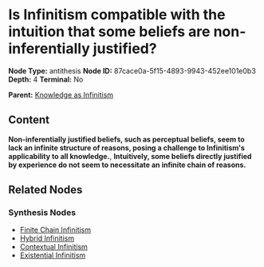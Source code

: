 # Is Infinitism compatible with the intuition that some beliefs are non-inferentially justified?

**Node Type:** antithesis
**Node ID:** 87cace0a-5f15-4893-9943-452ee101e0b3
**Depth:** 4
**Terminal:** No

**Parent:** [Knowledge as Infinitism](knowledge-as-infinitism-synthesis-f8542f39-4440-45db-8810-7afafc89415c.md)

## Content

**Non-inferentially justified beliefs, such as perceptual beliefs, seem to lack an infinite structure of reasons, posing a challenge to Infinitism's applicability to all knowledge.**, **Intuitively, some beliefs directly justified by experience do not seem to necessitate an infinite chain of reasons.**

## Related Nodes

### Synthesis Nodes

- [Finite Chain Infinitism](finite-chain-infinitism-synthesis-bec0f0af-af63-486e-ad22-4c4d31618db5.md)
- [Hybrid Infinitism](hybrid-infinitism-synthesis-b9f3f8fe-e0c8-4172-a221-67dda3809d9a.md)
- [Contextual Infinitism](contextual-infinitism-synthesis-fd38e1a2-e2e6-4868-ba78-5a5dee51e5ca.md)
- [Existential Infinitism](existential-infinitism-synthesis-301dfc53-2e15-411c-b534-507439a041ae.md)
